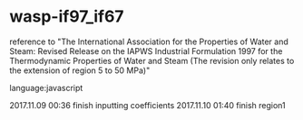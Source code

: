 # wasp-if97_if67
reference to "The International Association for the Properties of Water and Steam:
				Revised Release on the IAPWS Industrial Formulation 1997
				for the Thermodynamic Properties of Water and Steam
				(The revision only relates to the extension of region 5 to 50 MPa)"
        
language:javascript

2017.11.09 00:36 finish inputting coefficients 
2017.11.10 01:40 finish region1
